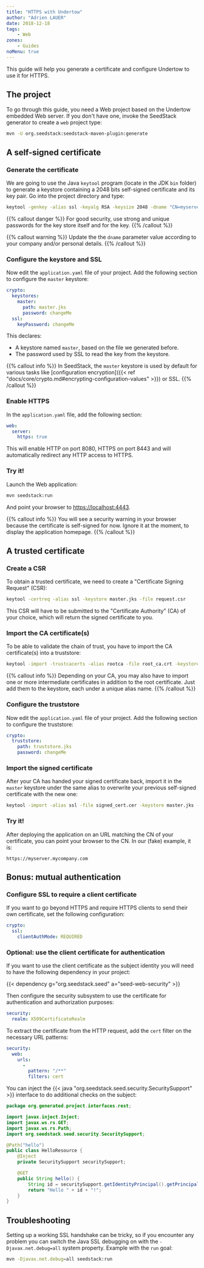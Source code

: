 ```yaml
---
title: "HTTPS with Undertow"
author: "Adrien LAUER"
date: 2018-12-18
tags:
    - Web
zones:
    - Guides
noMenu: true
---
```


This guide will help you generate a certificate and configure Undertow to use it for HTTPS.<!--more-->

## The project

To go through this guide, you need a Web project based on the Undertow embedded Web server. If you don't have one, invoke 
the SeedStack generator to create a `web` project type:

```bash
mvn -U org.seedstack:seedstack-maven-plugin:generate
```

## A self-signed certificate

### Generate the certificate

We are going to use the Java `keytool` program (locate in the JDK `bin` folder) to generate a keystore containing a 
2048 bits self-signed certificate and its key pair. Go into the project directory and type:

```bash
keytool -genkey -alias ssl -keyalg RSA -keysize 2048 -dname "CN=myserver.mycompany.com,OU=IT,O=My company,L=Paris,C=FR,email=contact@email.com" -keystore master.jks -storepass changeMe -keypass changeMe
```

{{% callout danger %}}
For good security, use strong and unique passwords for the key store itself and for the key.
{{% /callout %}}

{{% callout warning %}}
Update the the `dname` parameter value according to your company and/or personal details. 
{{% /callout %}}

### Configure the keystore and SSL

Now edit the `application.yaml` file of your project. Add the following section to configure the `master` keystore:

```yaml
crypto:
  keystores:
    master:
      path: master.jks
      password: changeMe
  ssl:
    keyPassword: changeMe
```

This declares:

* A keystore named `master`, based on the file we generated before.
* The password used by SSL to read the key from the keystore.

{{% callout info %}}
In SeedStack, the `master` keystore is used by default for various tasks like [configuration encryption]({{< ref "docs/core/crypto.md#encrypting-configuration-values" >}}) or SSL. 
{{% /callout %}}

### Enable HTTPS

In the `application.yaml` file, add the following section:

```yaml
web:
  server:
    https: true
```

This will enable HTTP on port 8080, HTTPS on port 8443 and will automatically redirect any HTTP access to HTTPS.

### Try it!

Launch the Web application:

```bash
mvn seedstack:run
```

And point your browser to [https://localhost:4443](https://localhost:4443).

{{% callout info %}}
You will see a security warning in your browser because the certificate is self-signed for now. Ignore it at the moment,
to display the application homepage. 
{{% /callout %}}

## A trusted certificate

### Create a CSR

To obtain a trusted certificate, we need to create a "Certificate Signing Request" (CSR):

```bash
keytool -certreq -alias ssl -keystore master.jks -file request.csr
``` 

This CSR will have to be submitted to the "Certificate Authority" (CA) of your choice, which will return the signed
certificate to you.

### Import the CA certificate(s)

To be able to validate the chain of trust, you have to import the CA certificate(s) into a truststore:

```bash
keytool -import -trustcacerts -alias rootca -file root_ca.crt -keystore truststore.jks -storepass changeMe -keypass changeMe
``` 

{{% callout info %}}
Depending on your CA, you may also have to import one or more intermediate certificates in addition to the root certificate.
Just add them to the keystore, each under a unique alias name. 
{{% /callout %}}

### Configure the truststore

Now edit the `application.yaml` file of your project. Add the following section to configure the truststore:

```yaml
crypto:
  truststore:
    path: truststore.jks
    password: changeMe
```

### Import the signed certificate

After your CA has handed your signed certificate back, import it in the `master` keystore under the same alias to overwrite your previous self-signed certificate with the new one:

```bash
keytool -import -alias ssl -file signed_cert.cer -keystore master.jks -storepass changeMe -keypass changeMe
```

### Try it!

After deploying the application on an URL matching the CN of your certificate, you can point your browser to the CN. In
our (fake) example, it is:

```plain
https://myserver.mycompany.com
```

## Bonus: mutual authentication

### Configure SSL to require a client certificate

If you want to go beyond HTTPS and require HTTPS clients to send their own certificate, set the following configuration:

```yaml
crypto:
  ssl:
    clientAuthMode: REQUIRED
```

### Optional: use the client certificate for authentication

If you want to use the client certificate as the subject identity you will need to have the following dependency in your project:

{{< dependency g="org.seedstack.seed" a="seed-web-security" >}}

Then configure the security subsystem to use the certificate for authentication and authorization purposes:

```yaml
security:
  realm: X509CertificateRealm
```

To extract the certificate from the HTTP request, add the `cert` filter on the necessary URL patterns:

```yaml
security:
  web:
    urls:
      -
        pattern: "/**"
        filters: cert
```

You can inject the {{< java "org.seedstack.seed.security.SecuritySupport" >}} interface to do additional checks
on the subject:

```java
package org.generated.project.interfaces.rest;

import javax.inject.Inject;
import javax.ws.rs.GET;
import javax.ws.rs.Path;
import org.seedstack.seed.security.SecuritySupport;

@Path("hello")
public class HelloResource {
    @Inject
    private SecuritySupport securitySupport;

    @GET
    public String hello() {
        String id = securitySupport.getIdentityPrincipal().getPrincipal().toString();
        return "Hello " + id + "!";
    }
}
```

## Troubleshooting

Setting up a working SSL handshake can be tricky, so if you encounter any problem you can switch the Java SSL debugging on with the `-Djavax.net.debug=all` system property. Example with the `run` goal:

```bash
mvn -Djavax.net.debug=all seedstack:run
```
